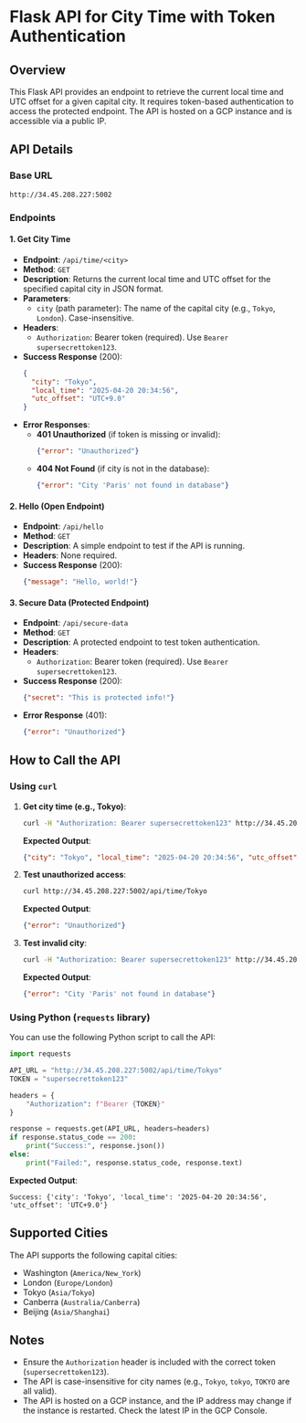 # Flask API for City Time with Token Authentication

## Overview
This Flask API provides an endpoint to retrieve the current local time and UTC offset for a given capital city. It requires token-based authentication to access the protected endpoint. The API is hosted on a GCP instance and is accessible via a public IP.

## API Details

### Base URL
```
http://34.45.208.227:5002
```

### Endpoints

#### 1. Get City Time
- **Endpoint**: `/api/time/<city>`
- **Method**: `GET`
- **Description**: Returns the current local time and UTC offset for the specified capital city in JSON format.
- **Parameters**:
  - `city` (path parameter): The name of the capital city (e.g., `Tokyo`, `London`). Case-insensitive.
- **Headers**:
  - `Authorization`: Bearer token (required). Use `Bearer supersecrettoken123`.
- **Success Response** (200):
  ```json
  {
    "city": "Tokyo",
    "local_time": "2025-04-20 20:34:56",
    "utc_offset": "UTC+9.0"
  }
  ```
- **Error Responses**:
  - **401 Unauthorized** (if token is missing or invalid):
    ```json
    {"error": "Unauthorized"}
    ```
  - **404 Not Found** (if city is not in the database):
    ```json
    {"error": "City 'Paris' not found in database"}
    ```

#### 2. Hello (Open Endpoint)
- **Endpoint**: `/api/hello`
- **Method**: `GET`
- **Description**: A simple endpoint to test if the API is running.
- **Headers**: None required.
- **Success Response** (200):
  ```json
  {"message": "Hello, world!"}
  ```

#### 3. Secure Data (Protected Endpoint)
- **Endpoint**: `/api/secure-data`
- **Method**: `GET`
- **Description**: A protected endpoint to test token authentication.
- **Headers**:
  - `Authorization`: Bearer token (required). Use `Bearer supersecrettoken123`.
- **Success Response** (200):
  ```json
  {"secret": "This is protected info!"}
  ```
- **Error Response** (401):
  ```json
  {"error": "Unauthorized"}
  ```

## How to Call the API

### Using `curl`
1. **Get city time (e.g., Tokyo)**:
   ```bash
   curl -H "Authorization: Bearer supersecrettoken123" http://34.45.208.227:5002/api/time/Tokyo
   ```
   **Expected Output**:
   ```json
   {"city": "Tokyo", "local_time": "2025-04-20 20:34:56", "utc_offset": "UTC+9.0"}
   ```

2. **Test unauthorized access**:
   ```bash
   curl http://34.45.208.227:5002/api/time/Tokyo
   ```
   **Expected Output**:
   ```json
   {"error": "Unauthorized"}
   ```

3. **Test invalid city**:
   ```bash
   curl -H "Authorization: Bearer supersecrettoken123" http://34.45.208.227:5002/api/time/Paris
   ```
   **Expected Output**:
   ```json
   {"error": "City 'Paris' not found in database"}
   ```

### Using Python (`requests` library)
You can use the following Python script to call the API:
```python
import requests

API_URL = "http://34.45.208.227:5002/api/time/Tokyo"
TOKEN = "supersecrettoken123"

headers = {
    "Authorization": f"Bearer {TOKEN}"
}

response = requests.get(API_URL, headers=headers)
if response.status_code == 200:
    print("Success:", response.json())
else:
    print("Failed:", response.status_code, response.text)
```
**Expected Output**:
```
Success: {'city': 'Tokyo', 'local_time': '2025-04-20 20:34:56', 'utc_offset': 'UTC+9.0'}
```

## Supported Cities
The API supports the following capital cities:
- Washington (`America/New_York`)
- London (`Europe/London`)
- Tokyo (`Asia/Tokyo`)
- Canberra (`Australia/Canberra`)
- Beijing (`Asia/Shanghai`)

## Notes
- Ensure the `Authorization` header is included with the correct token (`supersecrettoken123`).
- The API is case-insensitive for city names (e.g., `Tokyo`, `tokyo`, `TOKYO` are all valid).
- The API is hosted on a GCP instance, and the IP address may change if the instance is restarted. Check the latest IP in the GCP Console.
